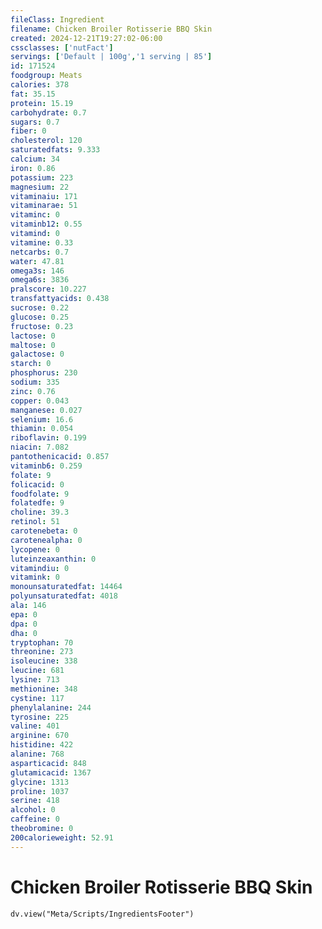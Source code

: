 ```yaml
---
fileClass: Ingredient
filename: Chicken Broiler Rotisserie BBQ Skin
created: 2024-12-21T19:27:02-06:00
cssclasses: ['nutFact']
servings: ['Default | 100g','1 serving | 85']
id: 171524
foodgroup: Meats
calories: 378
fat: 35.15
protein: 15.19
carbohydrate: 0.7
sugars: 0.7
fiber: 0
cholesterol: 120
saturatedfats: 9.333
calcium: 34
iron: 0.86
potassium: 223
magnesium: 22
vitaminaiu: 171
vitaminarae: 51
vitaminc: 0
vitaminb12: 0.55
vitamind: 0
vitamine: 0.33
netcarbs: 0.7
water: 47.81
omega3s: 146
omega6s: 3836
pralscore: 10.227
transfattyacids: 0.438
sucrose: 0.22
glucose: 0.25
fructose: 0.23
lactose: 0
maltose: 0
galactose: 0
starch: 0
phosphorus: 230
sodium: 335
zinc: 0.76
copper: 0.043
manganese: 0.027
selenium: 16.6
thiamin: 0.054
riboflavin: 0.199
niacin: 7.082
pantothenicacid: 0.857
vitaminb6: 0.259
folate: 9
folicacid: 0
foodfolate: 9
folatedfe: 9
choline: 39.3
retinol: 51
carotenebeta: 0
carotenealpha: 0
lycopene: 0
luteinzeaxanthin: 0
vitamindiu: 0
vitamink: 0
monounsaturatedfat: 14464
polyunsaturatedfat: 4018
ala: 146
epa: 0
dpa: 0
dha: 0
tryptophan: 70
threonine: 273
isoleucine: 338
leucine: 681
lysine: 713
methionine: 348
cystine: 117
phenylalanine: 244
tyrosine: 225
valine: 401
arginine: 670
histidine: 422
alanine: 768
asparticacid: 848
glutamicacid: 1367
glycine: 1313
proline: 1037
serine: 418
alcohol: 0
caffeine: 0
theobromine: 0
200calorieweight: 52.91
---
```


# Chicken Broiler Rotisserie BBQ Skin

```dataviewjs
dv.view("Meta/Scripts/IngredientsFooter")
```